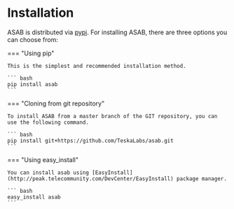 # Installation

ASAB is distributed via [pypi](https://pypi.org/project/asab/). For installing ASAB, there are three options you can choose from:

=== "Using pip"

    This is the simplest and recommended installation method.

    ``` bash
    pip install asab
    ```

=== "Cloning from git repository"

    To install ASAB from a master branch of the GIT repository, you can use the following command.

    ``` bash
    pip install git+https://github.com/TeskaLabs/asab.git
    ```


=== "Using easy_install"

    You can install asab using [EasyInstall](http://peak.telecommunity.com/DevCenter/EasyInstall) package manager.

    ``` bash
    easy_install asab
    ```

